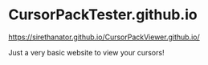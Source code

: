 # CursorPackTester.github.io

https://sirethanator.github.io/CursorPackViewer.github.io/

Just a very basic website to view your cursors!
